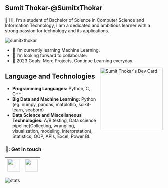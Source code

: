 ## Sumit Thokar-@SumitxThokar                       
👋 Hi, I’m a student of Bachelor of Science in Computer Science and Information Technology, I am a dedicated and ambitious learner with a strong passion for technology and its applications.<br>

<p align="left"> <img src="https://komarev.com/ghpvc/?username=SumitxThokar&label=Profile%20views&color=0e75b6&style=flat" alt="sumitxthokar" /> </p>


- 🌱 I’m currently learning Machine Learning.
- 👯 I’m looking forward to collaborate.
- 🥅 2023 Goals: More Projects, Continue Learning everyday.
<div>
<a href="https://app.daily.dev/SumitxT"><img align="right" src="https://api.daily.dev/devcards/f9d6e5f5d65848ca97d62f5ca42107a6.png?r=kp1" width="200" alt="Sumit Thokar's Dev Card"/></a>
  </div>

## Language and Technologies
- **Programming Languages:** Python, C, C++.
- **Big Data and Machine Learning:** Python (eg. numpy, pandas, matplotlib, scikit-learn, seaborn)
- **Data Science and Miscellaneous Technologies:** A/B testing, Data science pipeline(Collecting, wrangling, visualization, modeling, interpretation), Statistics, OOP, APIs, Excel, Power BI.


### 💬: Get in touch
<a href="https://www.linkedin.com/in/sumit-thokar/"><img src="https://cdn2.iconfinder.com/data/icons/social-media-2285/512/1_Linkedin_unofficial_colored_svg-128.png" width="40"></a>|<a href="https://twitter.com/SumitxThokar"><img src="https://www.vectorlogo.zone/logos/twitter/twitter-official.svg" width="40"></a>
|--|--|

![stats](https://github-readme-stats.vercel.app/api?username=SumitxThokar&show_icons=true&theme=midnight-purple)

